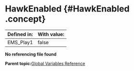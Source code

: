 # HawkEnabled {#HawkEnabled .concept}

|Defined in:|With value:|
|-----------|-----------|
|EMS\_Play1|false|

**No referencing file found**

**Parent topic:**[Global Variables Reference](../../../crossref/globVars/globVarsRef/GV_globVarsRef.md)

